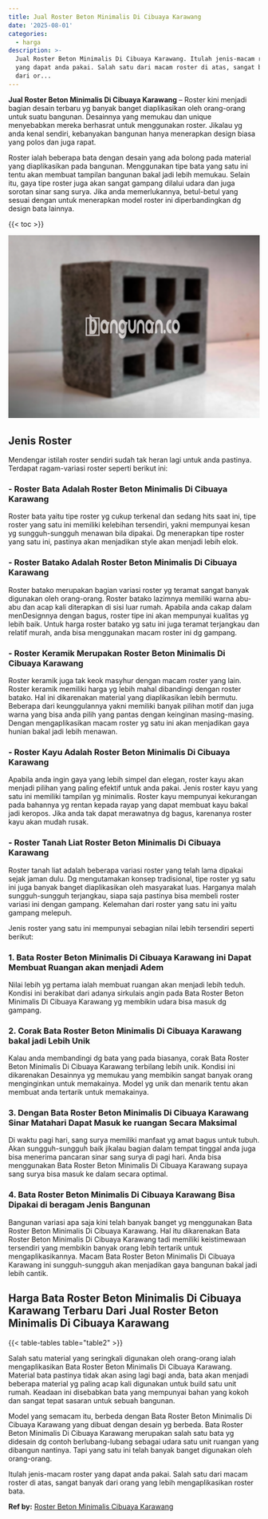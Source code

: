 ```yaml
---
title: Jual Roster Beton Minimalis Di Cibuaya Karawang
date: '2025-08-01'
categories:
  - harga
description: >-
  Jual Roster Beton Minimalis Di Cibuaya Karawang. Itulah jenis-macam roster
  yang dapat anda pakai. Salah satu dari macam roster di atas, sangat banyak
  dari or...
---
```


**Jual Roster Beton Minimalis Di Cibuaya Karawang** – Roster kini menjadi bagian desain terbaru yg banyak banget diaplikasikan oleh orang-orang untuk suatu bangunan. Desainnya yang memukau dan unique menyebabkan mereka berhasrat untuk menggunakan roster. Jikalau yg anda kenal sendiri, kebanyakan bangunan hanya menerapkan design biasa yang polos dan juga rapat.

Roster ialah beberapa bata dengan desain yang ada bolong pada material yang diaplikasikan pada bangunan. Menggunakan tipe bata yang satu ini tentu akan membuat tampilan bangunan bakal jadi lebih memukau. Selain itu, gaya tipe roster juga akan sangat gampang dilalui udara dan juga sorotan sinar sang surya. Jika anda memerlukannya, betul-betul yang sesuai dengan untuk menerapkan model roster ini diperbandingkan dg design bata lainnya.

{{< toc >}}

![Jual Roster Beton Minimalis Di Cibuaya Karawang](/images/bata-roster-minimalis-18.png)

## Jenis Roster

Mendengar istilah roster sendiri sudah tak heran lagi untuk anda pastinya. Terdapat ragam-variasi roster seperti berikut ini:

### \- Roster Bata Adalah Roster Beton Minimalis Di Cibuaya Karawang

Roster bata yaitu tipe roster yg cukup terkenal dan sedang hits saat ini, tipe roster yang satu ini memiliki kelebihan tersendiri, yakni mempunyai kesan yg sungguh-sungguh menawan bila dipakai. Dg menerapkan tipe roster yang satu ini, pastinya akan menjadikan style akan menjadi lebih elok.

### \- Roster Batako Adalah Roster Beton Minimalis Di Cibuaya Karawang

Roster batako merupakan bagian variasi roster yg teramat sangat banyak digunakan oleh orang-orang. Roster batako lazimnya memiliki warna abu-abu dan acap kali diterapkan di sisi luar rumah. Apabila anda cakap dalam menDesignnya dengan bagus, roster tipe ini akan mempunyai kualitas yg lebih baik. Untuk harga roster batako yg satu ini juga teramat terjangkau dan relatif murah, anda bisa menggunakan macam roster ini dg gampang.

### \- Roster Keramik Merupakan Roster Beton Minimalis Di Cibuaya Karawang

Roster keramik juga tak keok masyhur dengan macam roster yang lain. Roster keramik memiliki harga yg lebih mahal dibandingi dengan roster batako. Hal ini dikarenakan material yang diaplikasikan lebih bermutu. Beberapa dari keunggulannya yakni memiliki banyak pilihan motif dan juga warna yang bisa anda pilih yang pantas dengan keinginan masing-masing. Dengan mengaplikasikan macam roster yg satu ini akan menjadikan gaya hunian bakal jadi lebih menawan.

### \- Roster Kayu Adalah Roster Beton Minimalis Di Cibuaya Karawang

Apabila anda ingin gaya yang lebih simpel dan elegan, roster kayu akan menjadi pilihan yang paling efektif untuk anda pakai. Jenis roster kayu yang satu ini memiliki tampilan yg minimalis. Roster kayu mempunyai kekurangan pada bahannya yg rentan kepada rayap yang dapat membuat kayu bakal jadi keropos. Jika anda tak dapat merawatnya dg bagus, karenanya roster kayu akan mudah rusak.

### \- Roster Tanah Liat Roster Beton Minimalis Di Cibuaya Karawang

Roster tanah liat adalah beberapa variasi roster yang telah lama dipakai sejak jaman dulu. Dg mengutamakan konsep tradisional, tipe roster yg satu ini juga banyak banget diaplikasikan oleh masyarakat luas. Harganya malah sungguh-sungguh terjangkau, siapa saja pastinya bisa membeli roster variasi ini dengan gampang. Kelemahan dari roster yang satu ini yaitu gampang melepuh.

Jenis roster yang satu ini mempunyai sebagian nilai lebih tersendiri seperti berikut:

### 1\. Bata Roster Beton Minimalis Di Cibuaya Karawang ini Dapat Membuat Ruangan akan menjadi Adem

Nilai lebih yg pertama ialah membuat ruangan akan menjadi lebih teduh. Kondisi ini berakibat dari adanya sirkulais angin pada Bata Roster Beton Minimalis Di Cibuaya Karawang yg membikin udara bisa masuk dg gampang.

### 2\. Corak Bata Roster Beton Minimalis Di Cibuaya Karawang bakal jadi Lebih Unik

Kalau anda membandingi dg bata yang pada biasanya, corak Bata Roster Beton Minimalis Di Cibuaya Karawang terbilang lebih unik. Kondisi ini dikarenakan Desainnya yg memukau yang membikin sangat banyak orang menginginkan untuk memakainya. Model yg unik dan menarik tentu akan membuat anda tertarik untuk memakainya.

### 3\. Dengan Bata Roster Beton Minimalis Di Cibuaya Karawang Sinar Matahari Dapat Masuk ke ruangan Secara Maksimal

Di waktu pagi hari, sang surya memiliki manfaat yg amat bagus untuk tubuh. Akan sungguh-sungguh baik jikalau bagian dalam tempat tinggal anda juga bisa menerima pancaran sinar sang surya di pagi hari. Anda bisa menggunakan Bata Roster Beton Minimalis Di Cibuaya Karawang supaya sang surya bisa masuk ke dalam secara optimal.

### 4\. Bata Roster Beton Minimalis Di Cibuaya Karawang Bisa Dipakai di beragam Jenis Bangunan

Bangunan variasi apa saja kini telah banyak banget yg menggunakan Bata Roster Beton Minimalis Di Cibuaya Karawang. Hal itu dikarenakan Bata Roster Beton Minimalis Di Cibuaya Karawang tadi memiliki keistimewaan tersendiri yang membikin banyak orang lebih tertarik untuk mengaplikasikannya. Macam Bata Roster Beton Minimalis Di Cibuaya Karawang ini sungguh-sungguh akan menjadikan gaya bangunan bakal jadi lebih cantik.

## Harga Bata Roster Beton Minimalis Di Cibuaya Karawang Terbaru Dari Jual Roster Beton Minimalis Di Cibuaya Karawang

{{< table-tables table="table2" >}}

Salah satu material yang seringkali digunakan oleh orang-orang ialah mengaplikasikan Bata Roster Beton Minimalis Di Cibuaya Karawang. Material bata pastinya tidak akan asing lagi bagi anda, bata akan menjadi beberapa material yg paling acap kali digunakan untuk build satu unit rumah. Keadaan ini disebabkan bata yang mempunyai bahan yang kokoh dan sangat tepat sasaran untuk sebuah bangunan.

Model yang semacam itu, berbeda dengan Bata Roster Beton Minimalis Di Cibuaya Karawang yang dibuat dengan desain yg berbeda. Bata Roster Beton Minimalis Di Cibuaya Karawang merupakan salah satu bata yg didesain dg contoh berlubang-lubang sebagai udara satu unit ruangan yang dibangun nantinya. Tapi yang satu ini telah banyak banget digunakan oleh orang-orang.

Itulah jenis-macam roster yang dapat anda pakai. Salah satu dari macam roster di atas, sangat banyak dari orang yang lebih mengaplikasikan roster bata.

**Ref by:** [Roster Beton Minimalis Cibuaya Karawang](https://id.wikipedia.org/wiki/Roster)
